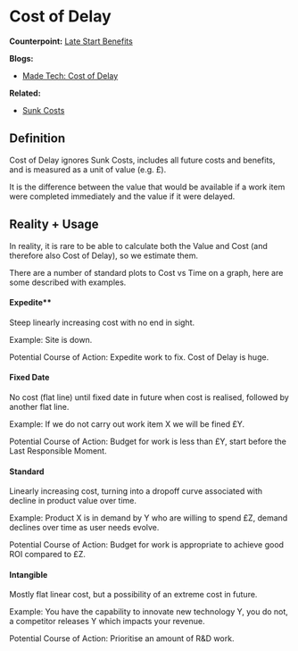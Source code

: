 # Cost of Delay

**Counterpoint:** [Late Start Benefits](./late-start-benefits.md)

**Blogs:**

- [Made Tech: Cost of Delay](https://www.madetech.com/blog/cost-of-delay)

**Related:**

- [Sunk Costs](./sunk-costs.md)

## Definition

Cost of Delay ignores Sunk Costs, includes all future costs and benefits, and is measured as a unit of value (e.g. £).

It is the difference between the value that would be available if a work item were completed immediately and the value if it were delayed.

## Reality + Usage

In reality, it is rare to be able to calculate both the Value and Cost (and therefore also Cost of Delay), so we estimate them.

There are a number of standard plots to Cost vs Time on a graph, here are some described with examples.

#### Expedite**

Steep linearly increasing cost with no end in sight.

Example: Site is down.

Potential Course of Action: Expedite work to fix. Cost of Delay is huge.

#### Fixed Date

No cost (flat line) until fixed date in future when cost is realised, followed by another flat line.

Example: If we do not carry out work item X we will be fined £Y.

Potential Course of Action: Budget for work is less than £Y, start before the Last Responsible Moment.

#### Standard

Linearly increasing cost, turning into a dropoff curve associated with decline in product value over time.

Example: Product X is in demand by Y who are willing to spend £Z, demand declines over time as user needs evolve.

Potential Course of Action: Budget for work is appropriate to achieve good ROI compared to £Z.

#### Intangible

Mostly flat linear cost, but a possibility of an extreme cost in future.

Example: You have the capability to innovate new technology Y, you do not, a competitor releases Y which impacts your revenue.

Potential Course of Action: Prioritise an amount of R&D work.

